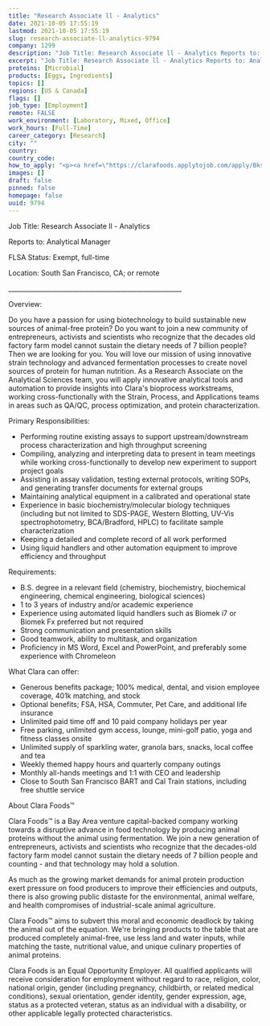 ```yaml
---
title: "Research Associate ll - Analytics"
date: 2021-10-05 17:55:19
lastmod: 2021-10-05 17:55:19
slug: research-associate-ll-analytics-9794
company: 1299
description: "Job Title: Research Associate ll - Analytics Reports to: Analytical ManagerFLSA Status: Exempt, full-timeLocation: South San Francisco, CA; or remote______________________________________________________Overview:"
excerpt: "Job Title: Research Associate ll - Analytics Reports to: Analytical ManagerFLSA Status: Exempt, full-timeLocation: South San Francisco, CA; or remote______________________________________________________Overview:"
proteins: [Microbial]
products: [Eggs, Ingredients]
topics: []
regions: [US & Canada]
flags: []
job_type: [Employment]
remote: FALSE
work_environment: [Laboratory, Mixed, Office]
work_hours: [Full-Time]
career_category: [Research]
city: ""
country: 
country_code: 
how_to_apply: "<p><a href=\"https://clarafoods.applytojob.com/apply/Bks38ydsWA/Research-Associate-Ll-Analytics\">https://clarafoods.applytojob.com/apply/Bks38ydsWA/Research-Associate-L…</a></p>"
images: []
draft: false
pinned: false
homepage: false
uuid: 9794
---
```

Job Title: Research Associate ll - Analytics 

Reports to: Analytical Manager

FLSA Status: Exempt, full-time

Location: South San Francisco, CA; or remote

\_\_\_\_\_\_\_\_\_\_\_\_\_\_\_\_\_\_\_\_\_\_\_\_\_\_\_\_\_\_\_\_\_\_\_\_\_\_\_\_\_\_\_\_\_\_\_\_\_\_\_\_\_\_

Overview:

Do you have a passion for using biotechnology to build sustainable new
sources of animal-free protein? Do you want to join a new community of
entrepreneurs, activists and scientists who recognize that the decades
old factory farm model cannot sustain the dietary needs of 7 billion
people? Then we are looking for you. You will love our mission of using
innovative strain technology and advanced fermentation processes to
create novel sources of protein for human nutrition. As a Research
Associate on the Analytical Sciences team, you will apply innovative
analytical tools and automation to provide insights into Clara's
bioprocess workstreams, working cross-functionally with the Strain,
Process, and Applications teams in areas such as QA/QC, process
optimization, and protein characterization.

Primary Responsibilities:

-   Performing routine existing assays to support upstream/downstream
    process characterization and high throughput screening
-   Compiling, analyzing and interpreting data to present in team
    meetings while working cross-functionally to develop new experiment
    to support project goals
-   Assisting in assay validation, testing external protocols, writing
    SOPs, and generating transfer documents for external groups
-   Maintaining analytical equipment in a calibrated and operational
    state
-   Experience in basic biochemistry/molecular biology techniques
    (including but not limited to SDS-PAGE, Western Blotting, UV-Vis
    spectrophotometry, BCA/Bradford, HPLC) to facilitate sample
    characterization
-   Keeping a detailed and complete record of all work performed
-   Using liquid handlers and other automation equipment to improve
    efficiency and throughput 

Requirements:

-   B.S. degree in a relevant field (chemistry, biochemistry,
    biochemical engineering, chemical engineering, biological sciences)
-   1 to 3 years of industry and/or academic experience
-   Experience using automated liquid handlers such as Biomek i7 or
    Biomek Fx preferred but not required
-   Strong communication and presentation skills
-   Good teamwork, ability to multitask, and organization
-   Proficiency in MS Word, Excel and PowerPoint, and preferably some
    experience with Chromeleon

What Clara can offer:

-   Generous benefits package; 100% medical, dental, and vision employee
    coverage, 401k matching, and stock
-   Optional benefits; FSA, HSA, Commuter, Pet Care, and additional life
    insurance
-   Unlimited paid time off and 10 paid company holidays per year
-   Free parking, unlimited gym access, lounge, mini-golf patio, yoga
    and fitness classes onsite
-   Unlimited supply of sparkling water, granola bars, snacks, local
    coffee and tea
-   Weekly themed happy hours and quarterly company outings
-   Monthly all-hands meetings and 1:1 with CEO and leadership
-   Close to South San Francisco BART and Cal Train stations, including
    free shuttle service

About Clara Foods™

Clara Foods™ is a Bay Area venture capital-backed company working
towards a disruptive advance in food technology by producing animal
proteins without the animal using fermentation. We join a new generation
of entrepreneurs, activists and scientists who recognize that the
decades-old factory farm model cannot sustain the dietary needs of 7
billion people and counting - and that technology may hold a solution. 

As much as the growing market demands for animal protein production
exert pressure on food producers to improve their efficiencies and
outputs, there is also growing public distaste for the environmental,
animal welfare, and health compromises of industrial-scale animal
agriculture. 

Clara Foods™ aims to subvert this moral and economic deadlock by taking
the animal out of the equation. We're bringing products to the table
that are produced completely animal-free, use less land and water
inputs, while matching the taste, nutritional value, and unique culinary
properties of animal proteins.

Clara Foods is an Equal Opportunity Employer. All qualified applicants
will receive consideration for employment without regard to race,
religion, color, national origin, gender (including pregnancy,
childbirth, or related medical conditions), sexual orientation, gender
identity, gender expression, age, status as a protected veteran, status
as an individual with a disability, or other applicable legally
protected characteristics.
